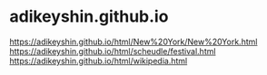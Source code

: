# adikeyshin.github.io
https://adikeyshin.github.io/html/New%20York/New%20York.html
https://adikeyshin.github.io/html/scheudle/festival.html
https://adikeyshin.github.io/html/wikipedia.html

